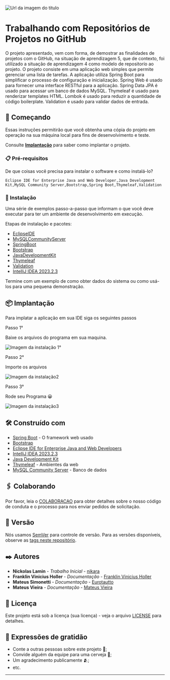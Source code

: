 ![Url da imagem do titulo](https://github.com/nikara/SA5/assets/62860064/ead7480f-1d1b-47ba-a190-faece5abd480)

# Trabalhando com Repositórios de Projetos no GitHub

O projeto apresentado, vem com forma, de demostrar as finalidades de projetos com o GitHub, na situação de aprendizagem 5, que de contexto, foi utilizado a situação de aprendizagem 4 como modelo de repositorío ao projeto.
O projeto consiste em uma aplicação web simples que permite gerenciar uma lista de tarefas. A aplicação utiliza Spring Boot para simplificar o processo de configuração e inicialização. Spring Web é usado para fornecer uma interface RESTful para a aplicação. Spring Data JPA é usado para acessar um banco de dados MySQL. Thymeleaf é usado para renderizar templates HTML. Lombok é usado para reduzir a quantidade de código boilerplate. Validation é usado para validar dados de entrada.

## 🚀 Começando

Essas instruções permitirão que você obtenha uma cópia do projeto em operação na sua máquina local para fins de desenvolvimento e teste.

Consulte **[Implantação](#-implanta%C3%A7%C3%A3o)** para saber como implantar o projeto.

### 📋 Pré-requisitos

De que coisas você precisa para instalar o software e como instalá-lo?

```
Eclipse IDE for Enterprise Java and Web Developer,Java Development Kit,MySQL Community Server,Bootstrap,Spring Boot,Thymeleaf,Validation
```

### 🔧 Instalação

Uma série de exemplos passo-a-passo que informam o que você deve executar para ter um ambiente de desenvolvimento em execução.


Etapas de instalação e pacotes:
* [EclipseIDE](https://github.com/Eurotautto/SA5/main/INSTALAÇÂO)
* [MySQLCommunityServer](https://github.com/Eurotautto/SA5/main/INSTALAÇÂO)
* [SpringBoot](https://github.com/Eurotautto/SA5/main/INSTALAÇÂO)
* [Bootstrap](https://github.com/Eurotautto/SA5/main/INSTALAÇÂO) 
* [JavaDevelopmentKit](https://github.com/Eurotautto/SA5/main/INSTALAÇÂO) 
* [Thymeleaf](https://github.com/Eurotautto/SA5/main/INSTALAÇÂO) 
* [Validation](https://github.com/Eurotautto/SA5/main/INSTALAÇÂO)
* [IntelliJ IDEA 2023.2.3](https://github.com/Eurotautto/SA5/main/INSTALAÇÂO)


Termine com um exemplo de como obter dados do sistema ou como usá-los para uma pequena demonstração.


## 📦 Implantação

Para implatar a aplicação em sua IDE siga os seguintes passos

Passo 1°

Baixe os arquivos do programa em sua maquina.

![Imagem da instalação 1°](https://github.com/nikara/SA5/assets/62860064/ed4e011b-765f-4e25-9a5b-304218aef33f)

Passo 2°

Importe os arquivos 

![Imagem da instalação2](https://github.com/nikara/SA5/assets/62860064/6c312ab8-af6b-4774-a296-dc1f054472e2)

Passo 3°

Rode seu Programa 😀

![Imagem da instalação3](https://github.com/nikara/SA5/assets/62860064/d6797cda-3d63-4fc5-bb1e-c33fc56b180b)

## 🛠️ Construído com

* [Spring Boot]( https://spring.io/projects/spring-boot) - O framework web usado
* [Bootstrap]( https://getbootstrap.com/) 
* [Eclipse IDE for Enterprise Java and Web Developers]( https://www.eclipse.org/downloads/packages/release/2021-03/r/eclipse-ide-enterprise-java-and-web-developers)
* [IntelliJ IDEA 2023.2.3](https://www.jetbrains.com/idea/)
* [Java Development Kit]( https://www.oracle.com/java/technologies/downloads/) 
* [Thymeleaf](https://www.thymeleaf.org/documentation.html) - Ambientes da web
* [MySQL Community Server](https://dev.mysql.com/downloads/mysql/) - Banco de dados

## 🖇️ Colaborando

Por favor, leia o [COLABORACAO](https://gist.github.com/usuario/linkParaInfoSobreContribuicoes) para obter detalhes sobre o nosso código de conduta e o processo para nos enviar pedidos de solicitação.

## 📌 Versão

Nós usamos [SemVer](http://semver.org/) para controle de versão. Para as versões disponíveis, observe as [tags neste repositório](https://github.com/suas/tags/do/projeto). 

## ✒️ Autores

* **Nickolas Lamin** - *Trabalho Inicial* - [nikara](https://github.com/nikara)
* **Franklin Vinicius Holler** - *Documentação* - [Franklin Vinicius Holler](https://github.com/)
* **Mateus Simonetti** - *Documentação* - [Eurotautto](https://github.com/Eurotautto)
* **Mateus Vieira** - *Documentação* - [Mateus Vieira](https://github.com/)

## 📄 Licença

Este projeto está sob a licença (sua licença) - veja o arquivo [LICENSE](https://github.com/Eurotautto/novo-projeto/blob/main/LICENSE) para detalhes.

## 🎁 Expressões de gratidão

* Conte a outras pessoas sobre este projeto 📢;
* Convide alguém da equipe para uma cerveja 🍺;
* Um agradecimento publicamente 🫂;
* etc.


---

